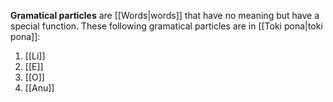**Gramatical particles** are [[Words|words]] that have no meaning but have a special function. 
These following gramatical particles are in [[Toki pona|toki pona]]:
1. [[Li]]
2. [[E]]
3. [[O]]
4. [[Anu]]